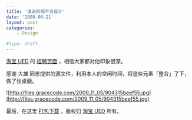 ```yaml
---
title: '谁说前端不会设计'
date: '2008-06-21'
layout: post
categories:
    - Design

#type: draft
---
```


[淘宝 UED](http://ued.taobao.com)  的 [招聘页面](http://ued.taobao.com/job/season2/) ，相信大家都对他印象很深。

感谢 大雄 同志提供的源文件，利用本人的空闲时间，将这些元素「整合」了下，做了张桌面。

![http://files.gracecode.com/2009_11_05/904315beef55.jpg](http://files.gracecode.com/2009_11_05/904315beef55.jpg)

最后，在这里 [打包下载](http://files.gracecode.com/2008_06_20/1213963986.zip) ，版权归  [淘宝 UED](http://ued.taobao.com)  所有。
